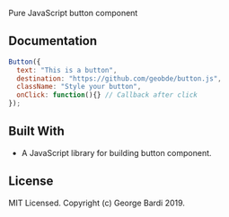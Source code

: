 
Pure JavaScript button component

## Documentation

```javascript
Button({
  text: "This is a button",
  destination: "https://github.com/geobde/button.js",
  className: "Style your button",
  onClick: function(){} // Callback after click
});
```

## Built With

- A JavaScript library for building button component.

## License

MIT Licensed. Copyright (c) George Bardi 2019.
